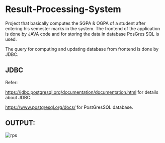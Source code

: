 # Result-Processing-System
Project that basically computes the SGPA &amp; OGPA of a student after entering his semester marks in the system. The frontend of the  application is done by JAVA code and for storing the data in database PosGres SQL is used. 

The query for computing and updating database from frontend is done by JDBC. 



## **JDBC**
Refer:

https://jdbc.postgresql.org/documentation/documentation.html for details about JDBC.

https://www.postgresql.org/docs/ for PostGresSQL database.

## **OUTPUT:**

![rps](https://user-images.githubusercontent.com/54709490/162768600-eea597d6-f8b2-427d-9bd1-304915e80602.jpeg)
